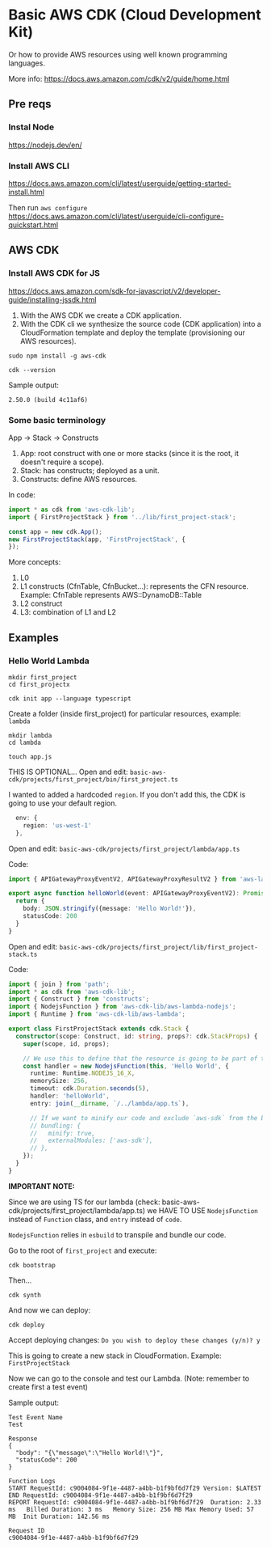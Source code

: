 # Basic AWS CDK (Cloud Development Kit)
Or how to provide AWS resources using well known programming languages.

More info: https://docs.aws.amazon.com/cdk/v2/guide/home.html

<!-- 
  TODO:
  What is?
  Why?
-->

## Pre reqs

### Instal Node
https://nodejs.dev/en/

### Install AWS CLI
https://docs.aws.amazon.com/cli/latest/userguide/getting-started-install.html

Then run `aws configure`
https://docs.aws.amazon.com/cli/latest/userguide/cli-configure-quickstart.html

## AWS CDK

### Install AWS CDK for JS
https://docs.aws.amazon.com/sdk-for-javascript/v2/developer-guide/installing-jssdk.html

1. With the AWS CDK we create a CDK application.
2. With the CDK cli we synthesize the source code (CDK application) into a CloudFormation template and deploy the template (provisioning our AWS resources).


```shell
sudo npm install -g aws-cdk

cdk --version
```

Sample output:

```
2.50.0 (build 4c11af6)
```

### Some basic terminology
App -> Stack -> Constructs

1. App: root construct with one or more stacks (since it is the root, it doesn't require a scope).
1. Stack: has constructs; deployed as a unit.
1. Constructs: define AWS resources.

In code:

```ts
import * as cdk from 'aws-cdk-lib';
import { FirstProjectStack } from '../lib/first_project-stack';

const app = new cdk.App();
new FirstProjectStack(app, 'FirstProjectStack', {
});
```

More concepts:

<!--
  TODO:
    Definitions ofL0,  L1, L2 and L3
-->

1. L0
1. L1 constructs (CfnTable, CfnBucket...): represents the CFN resource. Example: CfnTable represents AWS::DynamoDB::Table
1. L2 construct
1. L3: combination of L1 and L2

## Examples

### Hello World Lambda

```
mkdir first_project
cd first_projectx

cdk init app --language typescript
```

Create a folder (inside first_project) for particular resources, example: `lambda`

```
mkdir lambda
cd lambda

touch app.js
```

THIS IS OPTIONAL... Open and edit: `basic-aws-cdk/projects/first_project/bin/first_project.ts`

I wanted to added a hardcoded `region`.
If you don't add this, the CDK is going to use your default region.

```ts
  env: {
    region: 'us-west-1'
  },
```


Open and edit: `basic-aws-cdk/projects/first_project/lambda/app.ts`

Code:

```ts
import { APIGatewayProxyEventV2, APIGatewayProxyResultV2 } from 'aws-lambda';

export async function helloWorld(event: APIGatewayProxyEventV2): Promise<APIGatewayProxyResultV2> {
  return {
    body: JSON.stringify({message: 'Hello World!'}),
    statusCode: 200
  }
}
```


Open and edit: `basic-aws-cdk/projects/first_project/lib/first_project-stack.ts`

Code:

```ts
import { join } from 'path';
import * as cdk from 'aws-cdk-lib';
import { Construct } from 'constructs';
import { NodejsFunction } from 'aws-cdk-lib/aws-lambda-nodejs';
import { Runtime } from 'aws-cdk-lib/aws-lambda';

export class FirstProjectStack extends cdk.Stack {
  constructor(scope: Construct, id: string, props?: cdk.StackProps) {
    super(scope, id, props);

    // We use this to define that the resource is going to be part of the stack FirstProjectStack
    const handler = new NodejsFunction(this, 'Hello World', {
      runtime: Runtime.NODEJS_16_X,
      memorySize: 256,
      timeout: cdk.Duration.seconds(5),
      handler: 'helloWorld',
      entry: join(__dirname, `/../lambda/app.ts`),

      // If we want to minify our code and exclude `aws-sdk` from the bundle
      // bundling: {
      //   minify: true,
      //   externalModules: ['aws-sdk'],
      // },
    });
  }
}
```

**IMPORTANT NOTE:**

Since we are using TS for our lambda (check: basic-aws-cdk/projects/first_project/lambda/app.ts) we HAVE TO USE `NodejsFunction` instead of `Function` class, and `entry` instead of `code`.

`NodejsFunction` relies in `esbuild` to transpile and bundle our code.


Go to the root of `first_project` and execute:

```
cdk bootstrap
```

<!-- 
  TODO: what is bootstrap and what is synth
-->

Then...

```
cdk synth
```

And now we can deploy:

```
cdk deploy
```

Accept deploying changes: `Do you wish to deploy these changes (y/n)? y`

This is going to create a new stack in CloudFormation. Example: `FirstProjectStack`


Now we can go to the console and test our Lambda.
(Note: remember to create first a test event)

Sample output:

```
Test Event Name
Test

Response
{
  "body": "{\"message\":\"Hello World!\"}",
  "statusCode": 200
}

Function Logs
START RequestId: c9004084-9f1e-4487-a4bb-b1f9bf6d7f29 Version: $LATEST
END RequestId: c9004084-9f1e-4487-a4bb-b1f9bf6d7f29
REPORT RequestId: c9004084-9f1e-4487-a4bb-b1f9bf6d7f29	Duration: 2.33 ms	Billed Duration: 3 ms	Memory Size: 256 MB	Max Memory Used: 57 MB	Init Duration: 142.56 ms

Request ID
c9004084-9f1e-4487-a4bb-b1f9bf6d7f29
```